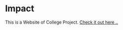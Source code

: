 # Impact
This is a Website of College Project. [Check it out here .. ](https://akkashsri.github.io/Impact/)
